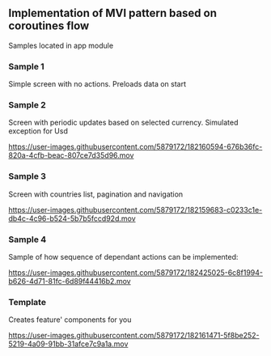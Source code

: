 ## Implementation of MVI pattern based on coroutines flow


Samples located in app module

### Sample 1

Simple screen with no actions. Preloads data on start

### Sample 2

Screen with periodic updates based on selected currency. Simulated exception for Usd

https://user-images.githubusercontent.com/5879172/182160594-676b36fc-820a-4cfb-beac-807ce7d35d96.mov


### Sample 3

Screen with countries list, pagination and navigation

https://user-images.githubusercontent.com/5879172/182159683-c0233c1e-db4c-4c96-b524-5b7b5fccd92d.mov


### Sample 4

Sample of how sequence of dependant actions can be implemented: 

https://user-images.githubusercontent.com/5879172/182425025-6c8f1994-b626-4d71-81fc-6d89f44416b2.mov



### Template 

Creates feature' components for you

https://user-images.githubusercontent.com/5879172/182161471-5f8be252-5219-4a09-91bb-31afce7c9a1a.mov




